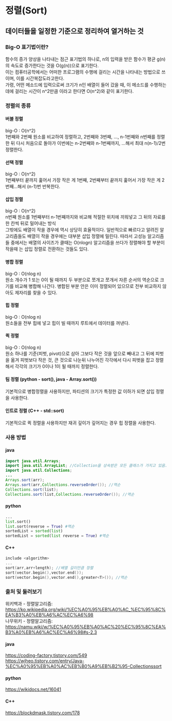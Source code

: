 # 정렬(Sort)  
## 데이터들을 일정한 기준으로 정리하여 열거하는 것  
### Big-O 표기법이란?
함수의 증가 양상을 나타내는 점근 표기법의 하나로, n의 입력을 받은 함수가 평균 g(n)의 속도로 증가한다는 것을 O(g(n))으로 표기한다.  
이는 컴퓨터공학에서는 어떠한 프로그램의 수행에 걸리는 시간을 나타내는 방법으로 쓰이며, 이를 시간복잡도라고한다.  
가령, 어떤 메소드에 입력으로써 크기가 n인 배열이 들어 갔을 때, 이 메소드를 수행하는 데에 걸리는 시간이 n^2만큼 이라고 한다면 O(n^2)와 같이 표기한다.  

### 정렬의 종류
#### 버블 정렬
big-O : O(n^2)  
1번째와 2번째 원소를 비교하여 정렬하고, 2번째와 3번째, ..., n-1번째와 n번째를 정렬한 뒤 다시 처음으로 돌아가 이번에는 n-2번째와 n-1번째까지, ...해서 최대 n(n-1)/2번 정렬한다.  
#### 선택 정렬
big-O : O(n^2)  
1번째부터 끝까지 훑어서 가장 작은 게 1번째, 2번째부터 끝까지 훑어서 가장 작은 게 2번째...해서 (n-1)번 반복한다.  
#### 삽입 정렬
big-O : O(n^2)  
n번째 원소를 1번째부터 n-1번째까지와 비교해 적절한 위치에 끼워넣고 그 뒤의 자료를 한 칸씩 뒤로 밀어내는 방식  
그밖에도 배열이 작을 경우에 역시 상당히 효율적이다. 일반적으로 빠르다고 알려진 알고리즘들도 배열이 작을 경우에는 대부분 삽입 정렬에 밀린다. 따라서 고성능 알고리즘들 중에서는 배열의 사이즈가 클때는 O(nlogn) 알고리즘을 쓰다가 정렬해야 할 부분이 작을때 는 삽입 정렬로 전환하는 것들도 있다.
#### 병합 정렬
big-O : O(nlog n)  
원소 개수가 1 또는 0이 될 때까지 두 부분으로 쪼개고 쪼개서 자른 순서의 역순으로 크기를 비교해 병합해 나간다. 병합된 부분 안은 이미 정렬되어 있으므로 전부 비교하지 않아도 제자리를 찾을 수 있다.  
#### 힙 정렬
big-O : O(nlog n)  
원소들을 전부 힙에 넣고 힙이 빌 때까지 루트에서 데이터를 꺼낸다.  
#### 퀵 정렬
big-O : O(nlog n)  
원소 하나를 기준(피벗, pivot)으로 삼아 그보다 작은 것을 앞으로 빼내고 그 뒤에 피벗을 옮겨 피벗보다 작은 것, 큰 것으로 나눈뒤 나누어진 각각에서 다시 피벗을 잡고 정렬해서 각각의 크기가 0이나 1이 될 때까지 정렬한다.  
#### 팀 정렬 (python - sort(), java - Array.sort())
기본적으로 병합정렬을 사용하지만, 파티션의 크기가 특정한 값 이하가 되면 삽입 정렬을 사용한다.  
#### 인트로 정렬 (C++ - std::sort)
기본적으로 퀵 정렬을 사용하지만 재귀 깊이가 깊어지는 경우 힙 정렬을 사용한다. 

### 사용 방법
#### java  
```java
import java.util.Arrays;
import java.util.ArrayList; //Collection을 상속받은 모든 클래스가 가지고 있음.
import java.util.Collections;
...
Arrays.sort(arr);
Arrays.sort(arr,Collections.reverseOrder()); //역순
Collections.sort(list);
Collections.sort(list,Collections.reverseOrder()); //역순
```
#### python  
```python
...
list.sort()
list.sort(reverse = True) #역순
sortedList = sorted(list)
sortedList = sorted(list reverse = True) #역순
```
#### C++  
```C++
include <algorithm>
...
sort(arr,arr+length); //배열 길이만큼 정렬
sort(vector.begin(),vector.end());
sort(vector.begin(),vector.end(),greater<T>()); //역순
```





### 출처 및 둘러보기
위키백과 - 정렬알고리즘: https://ko.wikipedia.org/wiki/%EC%A0%95%EB%A0%AC_%EC%95%8C%EA%B3%A0%EB%A6%AC%EC%A6%98  
나무위키 - 정렬알고리즘: https://namu.wiki/w/%EC%A0%95%EB%A0%AC%20%EC%95%8C%EA%B3%A0%EB%A6%AC%EC%A6%98#s-2.3  

#### java
https://coding-factory.tistory.com/549  
https://wjheo.tistory.com/entry/Java-%EC%A0%95%EB%A0%AC%EB%B0%A9%EB%B2%95-Collectionssort  

#### python
https://wikidocs.net/16041  

#### C++
https://blockdmask.tistory.com/178  
